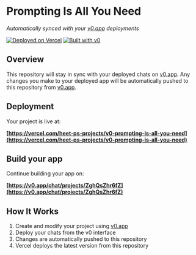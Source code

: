 # Prompting Is All You Need

*Automatically synced with your [v0.app](https://v0.app) deployments*

[![Deployed on Vercel](https://img.shields.io/badge/Deployed%20on-Vercel-black?style=for-the-badge&logo=vercel)](https://vercel.com/heet-ps-projects/v0-prompting-is-all-you-need)
[![Built with v0](https://img.shields.io/badge/Built%20with-v0.app-black?style=for-the-badge)](https://v0.app/chat/projects/ZghQsZhr6fZ)

## Overview

This repository will stay in sync with your deployed chats on [v0.app](https://v0.app).
Any changes you make to your deployed app will be automatically pushed to this repository from [v0.app](https://v0.app).

## Deployment

Your project is live at:

**[https://vercel.com/heet-ps-projects/v0-prompting-is-all-you-need](https://vercel.com/heet-ps-projects/v0-prompting-is-all-you-need)**

## Build your app

Continue building your app on:

**[https://v0.app/chat/projects/ZghQsZhr6fZ](https://v0.app/chat/projects/ZghQsZhr6fZ)**

## How It Works

1. Create and modify your project using [v0.app](https://v0.app)
2. Deploy your chats from the v0 interface
3. Changes are automatically pushed to this repository
4. Vercel deploys the latest version from this repository
